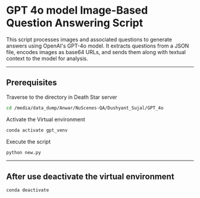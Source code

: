 # GPT 4o model Image-Based Question Answering Script

This script processes images and associated questions to generate answers using OpenAI's GPT-4o model. It extracts questions from a JSON file, encodes images as base64 URLs, and sends them along with textual context to the model for analysis.

---

##  Prerequisites

Traverse to the directory in Death Star server
```bash
cd /media/data_dump/Anwar/NuScenes-QA/Dushyant_Sujal/GPT_4o
```
Activate the Virtual environment
```bash
conda activate gpt_venv
```
Execute the script
```bash
python new.py
```

---

##  After use deactivate the virtual environment
```bash
conda deactivate
```
